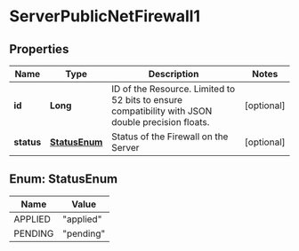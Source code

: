 

# ServerPublicNetFirewall1


## Properties

| Name | Type | Description | Notes |
|------------ | ------------- | ------------- | -------------|
|**id** | **Long** | ID of the Resource. Limited to 52 bits to ensure compatibility with JSON double precision floats.  |  [optional] |
|**status** | [**StatusEnum**](#StatusEnum) | Status of the Firewall on the Server |  [optional] |



## Enum: StatusEnum

| Name | Value |
|---- | -----|
| APPLIED | &quot;applied&quot; |
| PENDING | &quot;pending&quot; |



